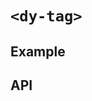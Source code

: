 # `<dy-tag>`

## Example

<gbp-example
  name="dy-tag"
  props='{"color": "positive", "small": true, "closable": true}'
  html="Tag"
  src="https://jspm.dev/duoyun-ui/elements/tag"></gbp-example>

## API

<gbp-api src="/src/elements/tag.ts"></gbp-api>
